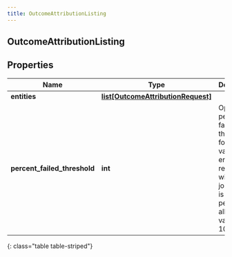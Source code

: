 ```yaml
---
title: OutcomeAttributionListing
---
```

## OutcomeAttributionListing

## Properties

|Name | Type | Description | Notes|
|------------ | ------------- | ------------- | -------------|
| **entities** | [**list[OutcomeAttributionRequest]**](OutcomeAttributionRequest.html) |  | |
| **percent_failed_threshold** | **int** | Optional percent failed threshold for validation errors; if reached will halt the job. Default is 5 percent, allowed values 0 to 100. | [optional] |
{: class="table table-striped"}


